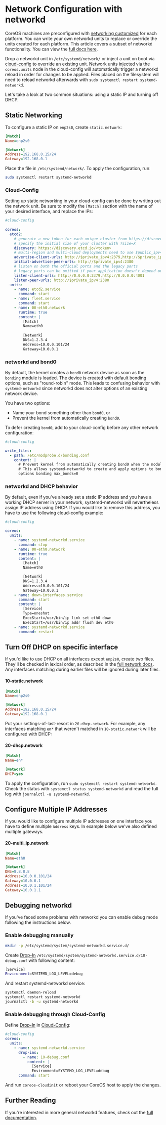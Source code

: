 # Network Configuration with networkd

CoreOS machines are preconfigured with [networking customized]({{site.baseurl}}/docs/sdk-distributors/distributors/notes-for-distributors) for each platform. You can write your own networkd units to replace or override the units created for each platform. This article covers a subset of networkd functionality. You can view the [full docs here](http://www.freedesktop.org/software/systemd/man/systemd-networkd.service.html).

Drop a networkd unit in `/etc/systemd/network/` or inject a unit on boot via [cloud-config]({{site.baseurl}}/docs/cluster-management/setup/cloudinit-cloud-config/#coreos) to override an existing unit. Network units injected via the `coreos.units` node in the cloud-config will automatically trigger a networkd reload in order for changes to be applied. Files placed on the filesystem will need to reload networkd afterwards with `sudo systemctl restart systemd-networkd`.

Let's take a look at two common situations: using a static IP and turning off DHCP.

## Static Networking

To configure a static IP on `enp2s0`, create `static.network`:

```ini
[Match]
Name=enp2s0

[Network]
Address=192.168.0.15/24
Gateway=192.168.0.1
```

Place the file in `/etc/systemd/network/`. To apply the configuration, run:

```sh
sudo systemctl restart systemd-networkd
```

### Cloud-Config

Setting up static networking in your cloud-config can be done by writing out the network unit. Be sure to modify the `[Match]` section with the name of your desired interface, and replace the IPs:

```yaml
#cloud-config
 
coreos:
  etcd2:
    # generate a new token for each unique cluster from https://discovery.etcd.io/new?size=3
    # specify the initial size of your cluster with ?size=X
    discovery: https://discovery.etcd.io/<token>
    # multi-region and multi-cloud deployments need to use $public_ipv4
    advertise-client-urls: http://$private_ipv4:2379,http://$private_ipv4:4001
    initial-advertise-peer-urls: http://$private_ipv4:2380
    # listen on both the official ports and the legacy ports
    # legacy ports can be omitted if your application doesn't depend on them
    listen-client-urls: http://0.0.0.0:2379,http://0.0.0.0:4001
    listen-peer-urls: http://$private_ipv4:2380
  units:
    - name: etcd2.service
      command: start
    - name: fleet.service
      command: start
    - name: 00-eth0.network
      runtime: true
      content: |
        [Match]
        Name=eth0
 
        [Network]
        DNS=1.2.3.4
        Address=10.0.0.101/24
        Gateway=10.0.0.1
```

### networkd and bond0

By default, the kernel creates a `bond0` network device as soon as the `bonding` module is loaded.
The device is created with default bonding options, such as "round-robin" mode.
This leads to confusing behavior with `systemd-networkd` since
networkd does not alter options of an existing network device.

You have two options:

* Name your bond something other than `bond0`, or
* Prevent the kernel from automatically creating `bond0`.

To defer creating `bond0`, add to your cloud-config
before any other network configuration:

```yaml
#cloud-config

write_files:
  - path: /etc/modprobe.d/bonding.conf
    content: |
      # Prevent kernel from automatically creating bond0 when the module is loaded.
      # This allows systemd-networkd to create and apply options to bond0.
      options bonding max_bonds=0
```

### networkd and DHCP behavior

By default, even if you've already set a static IP address and you have a working DHCP server in your network, systemd-networkd will nevertheless assign IP address using DHCP. If you would like to remove this address, you have to use the following cloud-config example:

```yaml
#cloud-config

coreos:
  units:
    - name: systemd-networkd.service
      command: stop
    - name: 00-eth0.network
      runtime: true
      content: |
        [Match]
        Name=eth0

        [Network]
        DNS=1.2.3.4
        Address=10.0.0.101/24
        Gateway=10.0.0.1
    - name: down-interfaces.service
      command: start
      content: |
        [Service]
        Type=oneshot
        ExecStart=/usr/bin/ip link set eth0 down
        ExecStart=/usr/bin/ip addr flush dev eth0
    - name: systemd-networkd.service
      command: restart
```

## Turn Off DHCP on specific interface

If you'd like to use DHCP on all interfaces except `enp2s0`, create two files. They'll be checked in lexical order, as described in the [full network docs](http://www.freedesktop.org/software/systemd/man/systemd-networkd.service.html). Any interfaces matching during earlier files will be ignored during later files.

#### 10-static.network

```ini
[Match]
Name=enp2s0

[Network]
Address=192.168.0.15/24
Gateway=192.168.0.1
```

Put your settings-of-last-resort in `20-dhcp.network`. For example, any interfaces matching `en*` that weren't matched in `10-static.network` will be configured with DHCP:

#### 20-dhcp.network

```ini
[Match]
Name=en*

[Network]
DHCP=yes
```

To apply the configuration, run `sudo systemctl restart systemd-networkd`. Check the status with `systemctl status systemd-networkd` and read the full log with `journalctl -u systemd-networkd`.

## Configure Multiple IP Addresses

If you would like to configure multiple IP addresses on one interface you have to define multiple `Address` keys. In example below we've also defined multiple gateways.

#### 20-multi_ip.network

```ini
[Match]
Name=eth0

[Network]
DNS=8.8.8.8
Address=10.0.0.101/24
Gateway=10.0.0.1
Address=10.0.1.101/24
Gateway=10.0.1.1
```

## Debugging networkd

If you've faced some problems with networkd you can enable debug mode following the instructions below.

### Enable debugging manually

```sh
mkdir -p /etc/systemd/system/systemd-networkd.service.d/
```

Create [Drop-In][drop-ins] `/etc/systemd/system/systemd-networkd.service.d/10-debug.conf` with following content:

```sh
[Service]
Environment=SYSTEMD_LOG_LEVEL=debug
```

And restart systemd-networkd service:

```sh
systemctl daemon-reload
systemctl restart systemd-networkd
journalctl -b -u systemd-networkd
```

### Enable debugging through Cloud-Config

Define [Drop-In][drop-ins] in [Cloud-Config][cloud-config]:

```yaml
#cloud-config
coreos:
  units:
    - name: systemd-networkd.service
      drop-ins:
        - name: 10-debug.conf
          content: |
            [Service]
            Environment=SYSTEMD_LOG_LEVEL=debug
      command: start
```

And run `coreos-cloudinit` or reboot your CoreOS host to apply the changes.

[drop-ins]: using-systemd-drop-in-units.html
[cloud-config]: cloud-config.html

## Further Reading

If you're interested in more general networkd features, check out the [full documentation](http://www.freedesktop.org/software/systemd/man/systemd-networkd.service.html).
